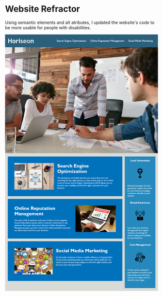 # Website Refractor

Using semantic elements and alt atributes, I updated the website's code to be more usable for people with disabilities. 

![Images of Website](./assets/images/Demo.png)